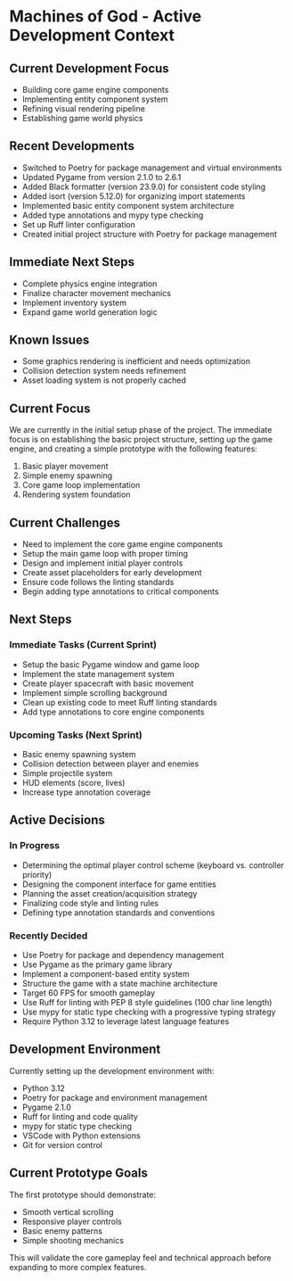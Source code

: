 # Machines of God - Active Development Context

## Current Development Focus
- Building core game engine components
- Implementing entity component system
- Refining visual rendering pipeline
- Establishing game world physics

## Recent Developments
- Switched to Poetry for package management and virtual environments
- Updated Pygame from version 2.1.0 to 2.6.1
- Added Black formatter (version 23.9.0) for consistent code styling
- Added isort (version 5.12.0) for organizing import statements
- Implemented basic entity component system architecture
- Added type annotations and mypy type checking
- Set up Ruff linter configuration
- Created initial project structure with Poetry for package management

## Immediate Next Steps
- Complete physics engine integration
- Finalize character movement mechanics
- Implement inventory system
- Expand game world generation logic

## Known Issues
- Some graphics rendering is inefficient and needs optimization
- Collision detection system needs refinement
- Asset loading system is not properly cached

## Current Focus

We are currently in the initial setup phase of the project. The immediate focus is on establishing the basic project structure, setting up the game engine, and creating a simple prototype with the following features:

1. Basic player movement
2. Simple enemy spawning
3. Core game loop implementation
4. Rendering system foundation

## Current Challenges

- Need to implement the core game engine components
- Setup the main game loop with proper timing
- Design and implement initial player controls
- Create asset placeholders for early development
- Ensure code follows the linting standards
- Begin adding type annotations to critical components

## Next Steps

### Immediate Tasks (Current Sprint)
- Setup the basic Pygame window and game loop
- Implement the state management system
- Create player spacecraft with basic movement
- Implement simple scrolling background
- Clean up existing code to meet Ruff linting standards
- Add type annotations to core engine components

### Upcoming Tasks (Next Sprint)
- Basic enemy spawning system
- Collision detection between player and enemies
- Simple projectile system
- HUD elements (score, lives)
- Increase type annotation coverage

## Active Decisions

### In Progress
- Determining the optimal player control scheme (keyboard vs. controller priority)
- Designing the component interface for game entities
- Planning the asset creation/acquisition strategy
- Finalizing code style and linting rules
- Defining type annotation standards and conventions

### Recently Decided
- Use Poetry for package and dependency management
- Use Pygame as the primary game library
- Implement a component-based entity system
- Structure the game with a state machine architecture
- Target 60 FPS for smooth gameplay
- Use Ruff for linting with PEP 8 style guidelines (100 char line length)
- Use mypy for static type checking with a progressive typing strategy
- Require Python 3.12 to leverage latest language features

## Development Environment

Currently setting up the development environment with:
- Python 3.12
- Poetry for package and environment management
- Pygame 2.1.0
- Ruff for linting and code quality
- mypy for static type checking
- VSCode with Python extensions
- Git for version control

## Current Prototype Goals

The first prototype should demonstrate:
- Smooth vertical scrolling
- Responsive player controls
- Basic enemy patterns
- Simple shooting mechanics

This will validate the core gameplay feel and technical approach before expanding to more complex features. 